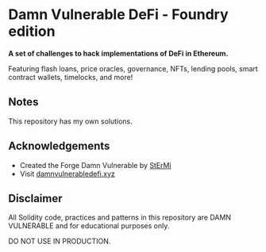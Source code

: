 # Damn Vulnerable DeFi - Foundry edition

**A set of challenges to hack implementations of DeFi in Ethereum.**

Featuring flash loans, price oracles, governance, NFTs, lending pools, smart contract wallets, timelocks, and more!

## Notes

This repository has my own solutions.

## Acknowledgements

- Created the Forge Damn Vulnerable by [StErMi](https://github.com/StErMi/forge-damn-vulnerable-defi)
- Visit [damnvulnerabledefi.xyz](https://damnvulnerabledefi.xyz)

## Disclaimer

All Solidity code, practices and patterns in this repository are DAMN VULNERABLE and for educational purposes only.

DO NOT USE IN PRODUCTION.
